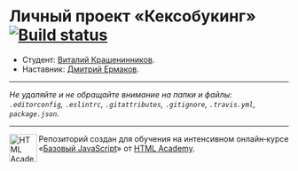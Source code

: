 # Личный проект «Кексобукинг» [![Build status][travis-image]][travis-url]

* Студент: [Виталий  Крашенинников](https://up.htmlacademy.ru/javascript/11/user/101534).
* Наставник: [Дмитрий Ермаков](https://htmlacademy.ru/profile/id195904).
---

_Не удаляйте и не обращайте внимание на папки и файлы:_<br>
_`.editorconfig`, `.eslintrc`, `.gitattributes`, `.gitignore`, `.travis.yml`, `package.json`._

---

<a href="https://htmlacademy.ru/intensive/javascript"><img align="left" width="50" height="50" title="HTML Academy" src="https://up.htmlacademy.ru/static/img/intensive/javascript/logo-for-github.svg"></a>

Репозиторий создан для обучения на интенсивном онлайн‑курсе «[Базовый JavaScript](https://htmlacademy.ru/intensive/javascript)» от [HTML Academy](https://htmlacademy.ru).

[travis-image]: https://travis-ci.org/htmlacademy-javascript/101534-keksobooking.svg?branch=master
[travis-url]: https://travis-ci.org/htmlacademy-javascript/101534-keksobooking

